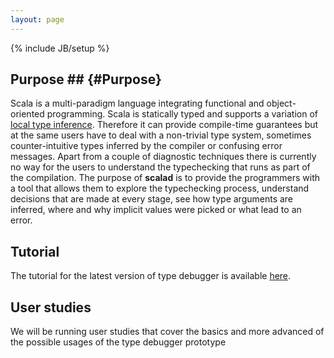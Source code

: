 ```yaml
---
layout: page
---
```

{% include JB/setup %}

## Purpose ## {#Purpose}

Scala is a multi-paradigm language integrating functional and object-oriented programming. Scala is statically typed and supports a variation of [local type inference][lti]. Therefore it can provide compile-time guarantees but at the same users have to deal with a non-trivial type system, sometimes counter-intuitive types inferred by the compiler or confusing error messages. Apart from a couple of diagnostic techniques there is currently no way for the users to understand the typechecking that runs as part of the compilation. The purpose of **scalad** is to provide the programmers with a tool that allows them to explore the typechecking process, understand decisions that are made at every stage, see how type arguments are inferred, where and why implicit values were picked or what lead to an error.

## Tutorial ##
The tutorial for the latest version of type debugger is available [here](tutorial.html).

## User studies ##
We will be running user studies that cover the basics and more advanced of the possible usages of the type debugger prototype

[lti]:  http://www.cis.upenn.edu/~bcpierce/papers/lti.pdf "Local Type Inference"

